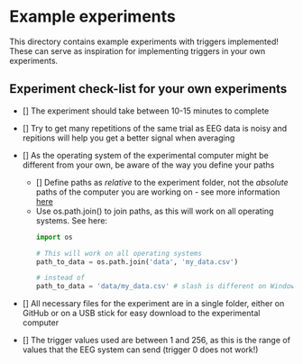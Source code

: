 # Example experiments
This directory contains example experiments with triggers implemented! These can serve as inspiration for implementing triggers in your own experiments.

## Experiment check-list for your own experiments
- [] The experiment should take between 10-15 minutes to complete
- [] Try to get many repetitions of the same trial as EEG data is noisy and repitions will help you get a better signal when averaging
- [] As the operating system of the experimental computer might be different from your own, be aware of the way you define your paths
    - [] Define paths as *relative* to the experiment folder, not the *absolute* paths of the computer you are working on - see more information [here](https://desktop.arcgis.com/en/arcmap/10.6/tools/supplement/pathnames-explained-absolute-relative-unc-and-url.htm)
    * Use os.path.join() to join paths, as this will work on all operating systems. See here:
        ```python
        import os

        # This will work on all operating systems
        path_to_data = os.path.join('data', 'my_data.csv')

        # instead of 
        path_to_data = 'data/my_data.csv' # slash is different on Windows and Mac/Linux
        ```

- [] All necessary files for the experiment are in a single folder, either on GitHub or on a USB stick for easy download to the experimental computer
- [] The trigger values used are between 1 and 256, as this is the range of values that the EEG system can send (trigger 0 does not work!)
